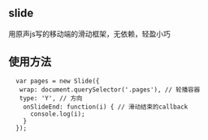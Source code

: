 ## slide

用原声js写的移动端的滑动框架，无依赖，轻盈小巧

## 使用方法

      var pages = new Slide({
       wrap: document.querySelector('.pages'), // 轮播容器
       type: 'Y', // 方向
        onSlideEnd: function(i) { // 滑动结束的callback
          console.log(i);
        }
      });


